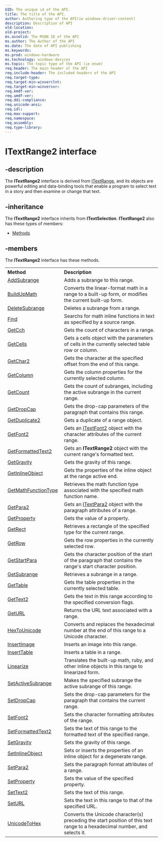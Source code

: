 ```yaml
---
UID: The unique id of the API.
title: The title of the API.
author: Authoring type of the API(ie windows-driver-content)
description: Description of API
old-location: 
old-project: 
ms.assetid: The MSDN ID of the API
ms.author: The Author of the API
ms.date: The date of API publishing
ms.keywords: 
ms.prod: windows-hardware
ms.technology: windows-devices
ms.topic: The topic type of the API (ie enum)
req.header: The main header of the API
req.include-header: The included headers of the API
req.target-type: 
req.target-min-winverclnt: 
req.target-min-winversvr: 
req.kmdf-ver: 
req.umdf-ver: 
req.ddi-compliance: 
req.unicode-ansi: 
req.idl: 
req.max-support: 
req.namespace: 
req.assembly: 
req.type-library: 
---
```


# ITextRange2 interface


## -description


The <b>ITextRange2</b> interface is derived from <a href="https://msdn.microsoft.com/e19678cb-f951-458c-bf96-de4b123fd63a">ITextRange</a>, and its objects are powerful editing and data-binding tools that enable a program to select text in a story and then examine or change that text.


## -inheritance

The <b xmlns:loc="http://microsoft.com/wdcml/l10n">ITextRange2</b> interface inherits from <b>ITextSelection</b>. <b>ITextRange2</b> also has these types of members:
<ul>
<li><a href="https://docs.microsoft.com/">Methods</a></li>
</ul>

## -members

The <b>ITextRange2</b> interface has these methods.
<table class="members" id="memberListMethods">
<tr>
<th align="left" width="37%">Method</th>
<th align="left" width="63%">Description</th>
</tr>
<tr data="declared;">
<td align="left" width="37%">
<a href="https://msdn.microsoft.com/ffd1f166-a37c-4b39-9878-a4008260f675">AddSubrange</a>
</td>
<td align="left" width="63%">
Adds a subrange to this range.

</td>
</tr>
<tr data="declared;">
<td align="left" width="37%">
<a href="https://msdn.microsoft.com/b6382f09-126e-4107-a4b9-288777549181">BuildUpMath</a>
</td>
<td align="left" width="63%">
Converts the linear-format math in a range to a built-up form, or modifies the current built-up form.

</td>
</tr>
<tr data="declared;">
<td align="left" width="37%">
<a href="https://msdn.microsoft.com/ad75725d-ad92-45fc-a0a9-3227bfb99284">DeleteSubrange</a>
</td>
<td align="left" width="63%">
Deletes a subrange from a range. 

</td>
</tr>
<tr data="declared;">
<td align="left" width="37%">
<a href="https://msdn.microsoft.com/4935d322-016a-4c08-858e-42009a9f59f1">Find</a>
</td>
<td align="left" width="63%">
Searchs for math inline functions in text as specified by a source range.

</td>
</tr>
<tr data="declared;">
<td align="left" width="37%">
<a href="https://msdn.microsoft.com/a6f06062-3c8f-40c0-9b5d-6c22a647bfbc">GetCch</a>
</td>
<td align="left" width="63%">
Gets the count of characters in a range.

</td>
</tr>
<tr data="declared;">
<td align="left" width="37%">
<a href="https://msdn.microsoft.com/caaee637-d80a-44c6-9d9b-ed16a980afd9">GetCells</a>
</td>
<td align="left" width="63%">
Gets a cells object with the parameters of cells in the currently selected table row or column.

</td>
</tr>
<tr data="declared;">
<td align="left" width="37%">
<a href="https://msdn.microsoft.com/8ece8ca0-fd05-481c-9ce2-b2b7a3df354e">GetChar2</a>
</td>
<td align="left" width="63%">
Gets the character at the specified offset from the end of this range. 

</td>
</tr>
<tr data="declared;">
<td align="left" width="37%">
<a href="https://msdn.microsoft.com/d8e2c985-9799-42c9-b23d-43c16bae5c69">GetColumn</a>
</td>
<td align="left" width="63%">
Gets the column properties for the currently selected column.

</td>
</tr>
<tr data="declared;">
<td align="left" width="37%">
<a href="https://msdn.microsoft.com/library/windows/hardware/ff597609">GetCount</a>
</td>
<td align="left" width="63%">
Gets the count of subranges, including the  active subrange in the current range.

</td>
</tr>
<tr data="declared;">
<td align="left" width="37%">
<a href="https://msdn.microsoft.com/c653c002-6708-4813-83ae-1ea578bdcee2">GetDropCap</a>
</td>
<td align="left" width="63%">
Gets the drop-cap parameters of the paragraph that contains this range.

</td>
</tr>
<tr data="declared;">
<td align="left" width="37%">
<a href="https://msdn.microsoft.com/6dce56b6-463a-49d4-8e4b-397e2841544c">GetDuplicate2</a>
</td>
<td align="left" width="63%">
Gets a duplicate of a range object.

</td>
</tr>
<tr data="declared;">
<td align="left" width="37%">
<a href="https://msdn.microsoft.com/24ef7fb3-4cf4-46ed-9273-6f91c77f7641">GetFont2</a>
</td>
<td align="left" width="63%">
Gets an <a href="https://msdn.microsoft.com/d2d43bfd-7cdf-458a-822d-e3965bfe2284">ITextFont2</a> object with the character attributes of the current range.

</td>
</tr>
<tr data="declared;">
<td align="left" width="37%">
<a href="https://msdn.microsoft.com/9fe5d82d-b13e-4b94-beb6-15691d4c5176">GetFormattedText2</a>
</td>
<td align="left" width="63%">
Gets an <b>ITextRange2</b> object with the current range's formatted text.

</td>
</tr>
<tr data="declared;">
<td align="left" width="37%">
<a href="https://msdn.microsoft.com/a57ab2c2-1871-413a-bccd-47f5c1dd4570">GetGravity</a>
</td>
<td align="left" width="63%">
Gets the gravity of this range.

</td>
</tr>
<tr data="declared;">
<td align="left" width="37%">
<a href="https://msdn.microsoft.com/0ed4a595-c3e8-4bfa-805f-4c5dfd5e3a56">GetInlineObject</a>
</td>
<td align="left" width="63%">
Gets the properties of the inline object at the range active end.

</td>
</tr>
<tr data="declared;">
<td align="left" width="37%">
<a href="https://msdn.microsoft.com/00bae237-5853-430e-8313-563da0cf0fde">GetMathFunctionType</a>
</td>
<td align="left" width="63%">
Retrieves the math function type associated with the specified math function name.

</td>
</tr>
<tr data="declared;">
<td align="left" width="37%">
<a href="https://msdn.microsoft.com/b20ebe85-f2a6-4a19-8b25-f1f16ebf5627">GetPara2</a>
</td>
<td align="left" width="63%">
Gets an <a href="https://msdn.microsoft.com/31a0849f-c651-4178-b1ff-a4333bcde5d9">ITextPara2</a> object with the paragraph attributes of a range.

</td>
</tr>
<tr data="declared;">
<td align="left" width="37%">
<a href="https://msdn.microsoft.com/d5e636b9-d02e-46ac-b224-7d1019da44eb">GetProperty</a>
</td>
<td align="left" width="63%">
Gets the value of a property. 

</td>
</tr>
<tr data="declared;">
<td align="left" width="37%">
<a href="https://msdn.microsoft.com/14f0faab-ff37-4f86-a4ba-b6c207d7ddf0">GetRect</a>
</td>
<td align="left" width="63%">
Retrieves a rectangle of the specified type for the current range.

</td>
</tr>
<tr data="declared;">
<td align="left" width="37%">
<a href="https://msdn.microsoft.com/3f15605a-8f81-4fc4-ad12-5300ecd03c16">GetRow</a>
</td>
<td align="left" width="63%">
Gets the row properties in the currently selected row.

</td>
</tr>
<tr data="declared;">
<td align="left" width="37%">
<a href="https://msdn.microsoft.com/c6a59ffd-0271-4c2a-9a9e-f31287b47ce9">GetStartPara</a>
</td>
<td align="left" width="63%">
Gets the character position of the start of the paragraph that contains the range's start character position.

</td>
</tr>
<tr data="declared;">
<td align="left" width="37%">
<a href="https://msdn.microsoft.com/64b031cf-9d32-4e36-8e13-f32a53f00abf">GetSubrange</a>
</td>
<td align="left" width="63%">
Retrieves a subrange in a range.

</td>
</tr>
<tr data="declared;">
<td align="left" width="37%">
<a href="https://msdn.microsoft.com/ade77edf-6a9e-4c8d-a522-3158c802b6dd">GetTable</a>
</td>
<td align="left" width="63%">
Gets the table properties in the currently selected table. 

</td>
</tr>
<tr data="declared;">
<td align="left" width="37%">
<a href="https://msdn.microsoft.com/77f39808-b39d-45bb-ba03-3a27d503fe0e">GetText2</a>
</td>
<td align="left" width="63%">
Gets the text in this range according to the specified conversion flags.

</td>
</tr>
<tr data="declared;">
<td align="left" width="37%">
<a href="https://msdn.microsoft.com/library/windows/hardware/mt432962">GetURL</a>
</td>
<td align="left" width="63%">
Returns the URL text associated with a range.

</td>
</tr>
<tr data="declared;">
<td align="left" width="37%">
<a href="https://msdn.microsoft.com/024f9f32-2362-4f1c-b8db-9b4fb1ee157c">HexToUnicode</a>
</td>
<td align="left" width="63%">
Converts and replaces the hexadecimal number at the end of this range to a Unicode character.

</td>
</tr>
<tr data="declared;">
<td align="left" width="37%">
<a href="https://msdn.microsoft.com/CBC71EDC-CBE3-4C44-84C8-6AE6DEBC8D0C">InsertImage</a>
</td>
<td align="left" width="63%">
Inserts an image into this range.

</td>
</tr>
<tr data="declared;">
<td align="left" width="37%">
<a href="https://msdn.microsoft.com/f62cc778-8f06-43d1-985b-d233b02d3255">InsertTable</a>
</td>
<td align="left" width="63%">
Inserts a table in a range.

</td>
</tr>
<tr data="declared;">
<td align="left" width="37%">
<a href="https://msdn.microsoft.com/9906547b-e31c-48a6-961e-0b7f5c0c0506">Linearize</a>
</td>
<td align="left" width="63%">
Translates the built-up math, ruby, and other inline objects in this range to linearized form.

</td>
</tr>
<tr data="declared;">
<td align="left" width="37%">
<a href="https://msdn.microsoft.com/a635edd3-dcb9-4f1f-bf6e-774ce3f0c505">SetActiveSubrange</a>
</td>
<td align="left" width="63%">
Makes the specified  subrange the active subrange of this range.

</td>
</tr>
<tr data="declared;">
<td align="left" width="37%">
<a href="https://msdn.microsoft.com/189c1a69-44eb-4de0-8ffc-9a026d9e6f16">SetDropCap</a>
</td>
<td align="left" width="63%">
Sets the drop-cap parameters for the paragraph that contains the current range.

</td>
</tr>
<tr data="declared;">
<td align="left" width="37%">
<a href="https://msdn.microsoft.com/ff3c2bf3-efb8-454e-b0e2-e65afeb1a091">SetFont2</a>
</td>
<td align="left" width="63%">
Sets the character formatting attributes of the range.

</td>
</tr>
<tr data="declared;">
<td align="left" width="37%">
<a href="https://msdn.microsoft.com/151be9ee-da5d-4e50-a12e-0473cf1c7d91">SetFormattedText2</a>
</td>
<td align="left" width="63%">
Sets the text of this range to the formatted text of the specified range. 

</td>
</tr>
<tr data="declared;">
<td align="left" width="37%">
<a href="https://msdn.microsoft.com/10214543-36da-46e3-b926-0ba088f84a7b">SetGravity</a>
</td>
<td align="left" width="63%">
Sets the gravity of this range.

</td>
</tr>
<tr data="declared;">
<td align="left" width="37%">
<a href="https://msdn.microsoft.com/56876a42-a972-4a19-a8f7-a5e37c0d77f0">SetInlineObject</a>
</td>
<td align="left" width="63%">
Sets or inserts the properties of an inline object for a degenerate range.

</td>
</tr>
<tr data="declared;">
<td align="left" width="37%">
<a href="https://msdn.microsoft.com/ffd25a04-27a8-47c0-95a4-d66291971819">SetPara2</a>
</td>
<td align="left" width="63%">
Sets the paragraph format attributes of a range.

</td>
</tr>
<tr data="declared;">
<td align="left" width="37%">
<a href="https://msdn.microsoft.com/0d6c2f44-40e9-48b2-850d-d74d7a50fa0d">SetProperty</a>
</td>
<td align="left" width="63%">
Sets the value of the specified property.

</td>
</tr>
<tr data="declared;">
<td align="left" width="37%">
<a href="https://msdn.microsoft.com/dd7a8a16-6cb5-40ee-8f5f-e51e68785d93">SetText2</a>
</td>
<td align="left" width="63%">
Sets the text of this range.

</td>
</tr>
<tr data="declared;">
<td align="left" width="37%">
<a href="https://msdn.microsoft.com/f8e62056-5177-4c88-99d8-32ca30bc71e5">SetURL</a>
</td>
<td align="left" width="63%">
Sets the text in this range to that of the specified URL.

</td>
</tr>
<tr data="declared;">
<td align="left" width="37%">
<a href="https://msdn.microsoft.com/538f7db4-0739-421c-9d51-8144b2d52334">UnicodeToHex</a>
</td>
<td align="left" width="63%">
Converts the Unicode character(s) preceding the start position of this text range to a hexadecimal number, and selects it.

</td>
</tr>
</table> 

